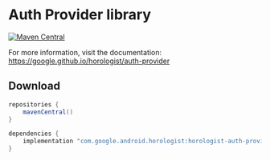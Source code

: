 # Auth Provider library

[![Maven Central](https://img.shields.io/maven-central/v/com.google.android.horologist/horologist-auth-provider)](https://search.maven.org/search?q=g:com.google.android.horologist)

For more information, visit the documentation: https://google.github.io/horologist/auth-provider

## Download

```groovy
repositories {
    mavenCentral()
}

dependencies {
    implementation "com.google.android.horologist:horologist-auth-provider:<version>"
}
```
